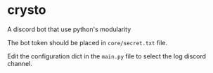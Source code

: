 # crysto
 A discord bot that use python's modularity

The bot token should be placed in `core/secret.txt` file.

Edit the configuration dict in the `main.py` file to select the log discord channel.  